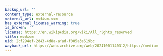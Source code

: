 ```yaml
---
backup_url: ''
content_type: external-resource
external_url: medium.com
has_external_license_warning: true
is_broken: ''
license: https://en.wikipedia.org/wiki/All_rights_reserved
title: medium
uid: 2bf294ef-2d43-4d8a-afad-f005a5a619bc
wayback_url: https://web.archive.org/web/20241001140312/https://medium.com/
---
```

